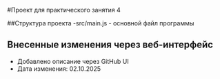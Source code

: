 #Проект для практического занятия 4

##Структура проекта
-src/main.js - основной файл программы
## Внесенные изменения через веб-интерфейс
- Добавлено описание через GitHub UI
- Дата изменения: 02.10.2025
